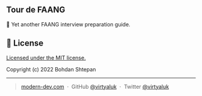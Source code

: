 
## Tour de FAANG

🎉 Yet another FAANG interview preparation guide.

## :green_book: License

[Licensed under the MIT license.](https://github.com/tour-de-FAANG/website/blob/master/LICENSE)

Copyright (c) 2022 Bohdan Shtepan

---

> [modern-dev.com](https://modern-dev.com) &nbsp;&middot;&nbsp;
> GitHub [@virtyaluk](https://github.com/virtyaluk) &nbsp;&middot;&nbsp;
> Twitter [@virtyaluk](https://twitter.com/virtyaluk)